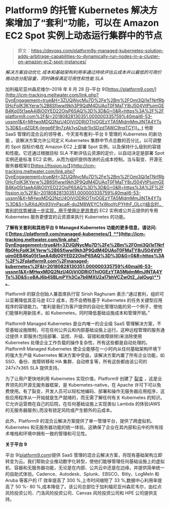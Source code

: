 # Platform9 的托管 Kubernetes 解决方案增加了“套利”功能，可以在 Amazon EC2 Spot 实例上动态运行集群中的节点

> 原文：<https://devops.com/platform9s-managed-kubernetes-solution-adds-arbitrage-capabilities-to-dynamically-run-nodes-in-a-cluster-on-amazon-ec2-spot-instances/>

*解决方案自动优化* *成本和基础架构利用率通过持续评估云成本并以最低的可用价格动态分配容量，同时确保满足可用性和性能 SLA*

加利福尼亚州森尼维尔–2018 年 8 月 28 日–平台 9([https://platform9.com/](http://icm-tracking.meltwater.com/link.php?DynEngagement=true&H=3ZUQjNycMu7D%2Fe%2Bm%2FOmi3Qi1eTNrfRb0HcFplK3KYerw%2B6SfjwwI9kh3P9QdM4DUAoT0FMaTY8rJ504VtPlujmGEB4Kq05t1aeA4jBjO0YED22OjsP6SAQ%3D%3D&G=0&R=https%3A%2F%2Fplatform9.com%2F&I=20180828130351.000000335759%40mail6-53-ussnn1&X=MHwxMDQ2NzU4OjViODRiOThiOGEzYTA5MjdmMmJlNTA4YTs%3D&S=dZGEK-ilegp6F9n7zAk1ysDsdr1IxSDzdTAWC9nqTCY))，t 他是 SaaS 管理的混合云的领导者，今天宣布套利–平台 9 管理的 Kubernetes 的新功能 。该解决方案允许公司定义 Kubernetes 集群中节点总数的百分比，以可调整的 Spot 投标价格在 Amazon EC2 上部署 Spot 实例，以及保持什么级别的容错和性能。它还通过根据目标 SLA 不断评估云资源的定价，以自动决定是部署 Spot 实例还是标准 EC2 实例，从而为组织提供改进的云成本控制。当与裂变、开源无服务器框架([【https://fission.io/】](http://icm-tracking.meltwater.com/link.php?DynEngagement=true&H=3ZUQjNycMu7D%2Fe%2Bm%2FOmi3Qi1eTNrfRb0HcFplK3KYerw%2B6SfjwwI9kh3P9QdM4DUAoT0FMaTY8rJ504VtPlujmGEB4Kq05t1aeA4jBjO0YED22OjsP6SAQ%3D%3D&G=0&R=https%3A%2F%2Ffission.io%2F&I=20180828130351.000000335759%40mail6-53-ussnn1&X=MHwxMDQ2NzU4OjViODRiOThiOGEzYTA5MjdmMmJlNTA4YTs%3D&S=1uRXdJKh93VnPacaR-du2M8WEYC1xWooYcPYHhF_OLc))结合时，套利的优势被进一步实现，用于使用比更昂贵的 EC2 实例或公共云提供的专用 Kubernetes 服务更便宜的云资源来执行 Kubernetes 的功能。

**了解有关套利和其他平台 9 Managed Kubernetes 功能的更多信息，请访问:(**[**【https://platform9.com/managed-kubernetes/】**](http://icm-tracking.meltwater.com/link.php?DynEngagement=true&H=3ZUQjNycMu7D%2Fe%2Bm%2FOmi3Qi1eTNrfRb0HcFplK3KYerw%2B6SfjwwI9kh3P9QdM4DUAoT0FMaTY8rJ504VtPlujmGEB4Kq05t1aeA4jBjO0YED22OjsP6SAQ%3D%3D&G=0&R=https%3A%2F%2Fplatform9.com%2Fmanaged-kubernetes%2F&I=20180828130351.000000335759%40mail6-53-ussnn1&X=MHwxMDQ2NzU4OjViODRiOThiOGEzYTA5MjdmMmJlNTA4YTs%3D&S=oBAJ6b4SBLmPYh3Ca7b6MXU2a17bhVCZwOt2_JaIOug)**)。**

Platform9 的联合创始人兼首席执行官 Sirish Raghuram 表示:“通过套利，组织可以显著降低其亚马逊 EC2 成本，而不会牺牲基于 Kubernetes 的任务关键型应用程序的容错能力。“套利是我们为客户提供的自动化管理功能的另一个例子，使他们能够利用新技术，如 Kubernetes，同时降低基础设施成本和管理开销。”

Platform9 Managed Kubernetes 是业内唯一的企业级 SaaS 管理解决方案，不受基础设施限制，可在任何公共云和内部基础设施上运行。这种远程管理的服务通过提供 it 即服务(包括部署、监控、升级、容错和故障排除)来消除使用 Kubernetes 处理企业工作负载的操作复杂性，所有这些都是自动处理的。Platform9 Managed Kubernetes 使企业能够在一小时内从任何基础架构环境下的强大生产级 Kubernetes 解决方案中受益，该解决方案内置了所有企业功能，如 SSO、备份、故障转移和 HA 集群、自动修复等，所有这些都由该公司的 247x7x365 SLA 提供支持。

为了让用户更快地利用 Kubernetes 实现价值，Platform9 创建了 [裂变](http://icm-tracking.meltwater.com/link.php?DynEngagement=true&H=3ZUQjNycMu7D%2Fe%2Bm%2FOmi3Qi1eTNrfRb0HcFplK3KYerw%2B6SfjwwI9kh3P9QdM4DUAoT0FMaTY8rJ504VtPlujmGEB4Kq05t1aeA4jBjO0YED22OjsP6SAQ%3D%3D&G=0&R=https%3A%2F%2Ffission.io%2F&I=20180828130351.000000335759%40mail6-53-ussnn1&X=MHwxMDQ2NzU4OjViODRiOThiOGEzYTA5MjdmMmJlNTA4YTs%3D&S=1uRXdJKh93VnPacaR-du2M8WEYC1xWooYcPYHhF_OLc) ，这是业界领先的开源无服务器框架，是 Kubernetes-native，在 Apache 许可下可以免费使用。有了裂变，开发人员可以轻松地编码、部署和操作无服务器应用程序，这些应用程序从一开始就是生产就绪的，而无需了解任何有关 Kubernetes 的知识。它允许运营商在自己的后院，在任何基础设施上实现类似 Lambda 的体验(AWS 的无服务器服务),而没有锁定风险或产生额外的云成本。

此外，Platform9 的混合云解决方案提供了单一管理平台，提供了跨虚拟机、Kubernetes 和无服务器功能的统一体验。这确保了企业在其内部和云中的所有技术堆栈和环境中拥有一致的管理和可见性。

**关于平台 9**

平台 9([platform9.com](http://icm-tracking.meltwater.com/link.php?DynEngagement=true&H=3ZUQjNycMu7D%2Fe%2Bm%2FOmi3Qi1eTNrfRb0HcFplK3KYerw%2B6SfjwwI9kh3P9QdM4DUAoT0FMaTY8rJ504VtPlujmGEB4Kq05t1aeA4jBjO0YED22OjsP6SAQ%3D%3D&G=0&R=https%3A%2F%2Fwww.platform9.com%2F&I=20180828130351.000000335759%40mail6-53-ussnn1&X=MHwxMDQ2NzU4OjViODRiOThiOGEzYTA5MjdmMmJlNTA4YTs%3D&S=ZdlToNLoWev6qNzpeLOaFyr8nNEVVMIrPR_0MeYjUjo))提供 SaaS 管理的混合云解决方案，将现有基础架构立即转变为云。我们帮助企业推动数字化转型，使他们能够管理任何基础设施上的虚拟机、容器和无服务器功能，无论是在内部、公共云中还是在边缘，并提供简单统一的自助式体验。Cadence、Autodesk、Splunk、EBSCO、Bitly、LogMeIn 和 Aruba 等客户的 IT 效率提高了 300 %,上市时间缩短了 33 %,数据中心利用率提高了 50 %- 80 %,成本降低了。该公司总部位于加利福尼亚州森尼韦尔，由红点风险投资公司、门洛风险投资公司、Canvas 风险投资公司和 HPE 公司提供支持。

###